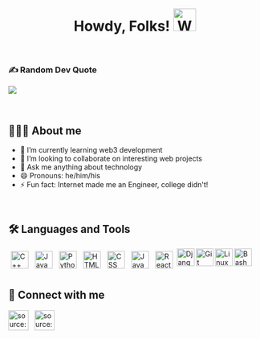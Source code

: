 <h1 align="center">Howdy, Folks! <img src="https://raw.githubusercontent.com/nixin72/nixin72/master/wave.gif" alt="Waving hand animated gif" height="45" width="45" /></h1>

<br>

### ✍️ Random Dev Quote
![](https://quotes-github-readme.vercel.app/api?type=horizontal&theme=merko)

<br>

## 👨🏻‍💻 About me
- 🌱 I’m currently learning web3 development
- 👯 I’m looking to collaborate on interesting web projects
- 💬 Ask me anything about technology
- 😄 Pronouns: he/him/his
- ⚡ Fun fact: Internet made me an Engineer, college didn't!
<br>

## 🛠 Languages and Tools
<img align="left" alt="C++" width="35px" height="35px" style="padding:5px;" src="https://upload.wikimedia.org/wikipedia/commons/1/18/ISO_C%2B%2B_Logo.svg" />
<img align="left" alt="Java" width="35px" height="35px" style="padding:5px;" src="https://cdn.jsdelivr.net/gh/devicons/devicon/icons/java/java-original.svg"/>
<img align="left" alt="Python" width="35px" height="35px" style="padding:5px;" src="https://upload.wikimedia.org/wikipedia/commons/c/c3/Python-logo-notext.svg" />
<img align="left" alt="HTML" width="35px" height="35px" style="padding:5px;" src="https://cdn.jsdelivr.net/gh/devicons/devicon/icons/html5/html5-plain.svg" />
<img align="left" alt="CSS" width="35px" height="35px" style="padding:5px;" src="https://cdn.jsdelivr.net/gh/devicons/devicon/icons/css3/css3-plain.svg" />
<img align="left" alt="JavaScript" width="35px" height="35px" style="padding:5px;" src="https://cdn.jsdelivr.net/gh/devicons/devicon/icons/javascript/javascript-plain.svg" />
<!-- <img align="left" alt="TypeScript" width="35px" height="35px" style="padding:5px;" src="https://cdn.jsdelivr.net/gh/devicons/devicon/icons/typescript/typescript-plain.svg" /> -->
<img align="left" alt="React" width="35px" height="35px" style="padding:5px;" src="https://cdn.jsdelivr.net/gh/devicons/devicon/icons/react/react-original.svg" />
<!-- <img align="left" alt="NodeJS" width="35px" height="35px" style="padding:5x;" src="https://cdn.jsdelivr.net/gh/devicons/devicon/icons/nodejs/nodejs-original.svg" /> -->
<img align="left" alt="Django" width="35px" height="35px" style="padding:5x;" src="https://cdn.jsdelivr.net/gh/devicons/devicon/icons/django/django-plain.svg" />
<img align="left" alt="Git" width="35px" height="35px" style="padding:5x;" src="https://cdn.jsdelivr.net/gh/devicons/devicon/icons/git/git-original.svg" />
<img align="left" alt="Linux" width="35px" height="35px" style="padding:5x;" src="https://cdn.jsdelivr.net/gh/devicons/devicon/icons/linux/linux-original.svg" />
<!-- <img align="left" alt="GitHub" width="35px" height="35px" style="padding:5x;" src="https://github.githubassets.com/images/modules/logos_page/Octocat.png" /> -->
<img align="left" alt="Bash" width="35px" height="35px" style="padding:5x;" src="https://cdn.jsdelivr.net/gh/devicons/devicon/icons/bash/bash-original.svg" />

       
<br><br><br>

## 🔗 Connect with me
<a href="https://linkedin.com/in/raodevendrasingh" target="_blank" rel="noopener noreferrer"><img src="https://i.imgur.com/kF9HMpz.png" width=40px height=40px title="source: imgur.com" /></a>    &nbsp;    <a href="https://twitter.com/raoxdevendra" target="_blank" rel="noopener noreferrer"><img src="https://i.imgur.com/G7yTDHP.png" width=40px height=40px title="source: imgur.com" /></a> 
<br><br>
<!--
<hr>

<img  src="https://github-readme-stats.vercel.app/api?username=DevTheDeveloperGuy&show_icons=true&count_private=true&theme=react" width="48%" align="right">  
<img  src="https://github-readme-streak-stats.herokuapp.com/?user=DevTheDeveloperGuy&theme=react" width="48%"> 

<hr>
-->

